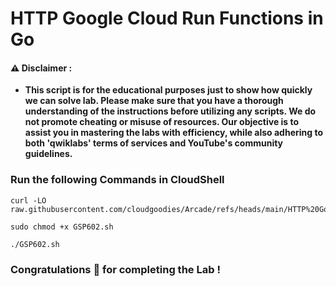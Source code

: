 #  HTTP Google Cloud Run Functions in Go


#### ⚠️ Disclaimer :
- **This script is for the educational purposes just to show how quickly we can solve lab. Please make sure that you have a thorough understanding of the instructions before utilizing any scripts. We do not promote cheating or  misuse of resources. Our objective is to assist you in mastering the labs with efficiency, while also adhering to both 'qwiklabs' terms of services and YouTube's community guidelines.**

### Run the following Commands in CloudShell 

```
curl -LO raw.githubusercontent.com/cloudgoodies/Arcade/refs/heads/main/HTTP%20Google%20Cloud%20Run%20Functions%20in%20Go/GSP602.sh

sudo chmod +x GSP602.sh

./GSP602.sh
```

### Congratulations 🎉 for completing the Lab !
